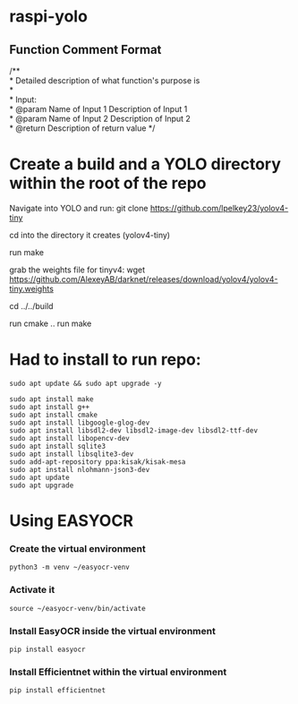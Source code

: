 # raspi-yolo

## Function Comment Format
/**  
 \* Detailed description of what function's purpose is  
 \*  
 \* Input:  
 \* @param Name of Input 1 Description of Input 1  
 \* @param Name of Input 2 Description of Input 2  
 \* @return Description of return value
 */  

# Create a build and a YOLO directory within the root of the repo

Navigate into YOLO and run:
git clone https://github.com/lpelkey23/yolov4-tiny

cd into the directory it creates (yolov4-tiny)

run make

grab the weights file for tinyv4:
wget https://github.com/AlexeyAB/darknet/releases/download/yolov4/yolov4-tiny.weights

cd ../../build

run cmake ..
run make

# Had to install to run repo:
```plaintext
sudo apt update && sudo apt upgrade -y
```
```plaintext
sudo apt install make
sudo apt install g++
sudo apt install cmake
sudo apt install libgoogle-glog-dev
sudo apt install libsdl2-dev libsdl2-image-dev libsdl2-ttf-dev  
sudo apt install libopencv-dev
sudo apt install sqlite3
sudo apt install libsqlite3-dev
sudo add-apt-repository ppa:kisak/kisak-mesa
sudo apt install nlohmann-json3-dev
sudo apt update
sudo apt upgrade
```

# Using EASYOCR
### Create the virtual environment
```plaintext
python3 -m venv ~/easyocr-venv
```

### Activate it
```plaintext
source ~/easyocr-venv/bin/activate
```

### Install EasyOCR inside the virtual environment
```plaintext
pip install easyocr
```

### Install Efficientnet within the virtual environment
```plaintext
pip install efficientnet
```
